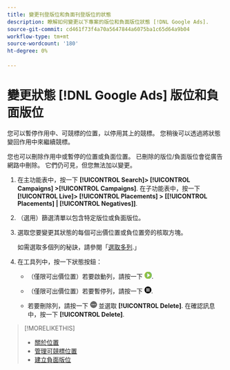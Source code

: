 ```yaml
---
title: 變更刊登版位和負面刊登版位的狀態
description: 瞭解如何變更以下專案的版位和負面版位狀態 [!DNL Google Ads].
source-git-commit: cd461f73f4a70a5647844a6075ba1c65d64a9b04
workflow-type: tm+mt
source-wordcount: '180'
ht-degree: 0%

---
```


# 變更狀態 [!DNL Google Ads] 版位和負面版位

您可以暫停作用中、可競標的位置，以停用其上的競標。 您稍後可以透過將狀態變回作用中來繼續競標。

您也可以刪除作用中或暫停的位置或負面位置。 已刪除的版位/負面版位會從廣告網路中刪除。 它們仍可見，但您無法加以變更。

1. 在主功能表中，按一下 **[!UICONTROL Search]> [!UICONTROL Campaigns] >[!UICONTROL Campaigns]**. 在子功能表中，按一下 **[!UICONTROL Live]> [!UICONTROL Placements] > \[[!UICONTROL Placements] \| [!UICONTROL Negatives]\]**.

1. （選用）篩選清單以包含特定版位或負面版位。

1. 選取您要變更其狀態的每個可出價位置或負位置旁的核取方塊。

   如需選取多個列的秘訣，請參閱「[選取多列](/help/search-social-commerce/common-tasks/navigation-editing-selection/multiple-rows-select.md).」

1. 在工具列中，按一下狀態按鈕：

   * （僅限可出價位置）若要啟動列，請按一下 ![啟動](/help/search-social-commerce/assets/activate.png "啟動").

   * （僅限可出價位置）若要暫停列，請按一下 ![暫停](/help/search-social-commerce/assets/pause.png "暫停").

   * 若要刪除列，請按一下 ![更多](/help/search-social-commerce/assets/more.png "更多") 並選取 **[!UICONTROL Delete]**. 在確認訊息中，按一下 **[!UICONTROL Delete]**.

>[!MORELIKETHIS]
>
>* [關於位置](placement-about.md)
>* [管理可競標位置](placement-manage.md)
>* [建立負面版位](placement-negative-create.md)

